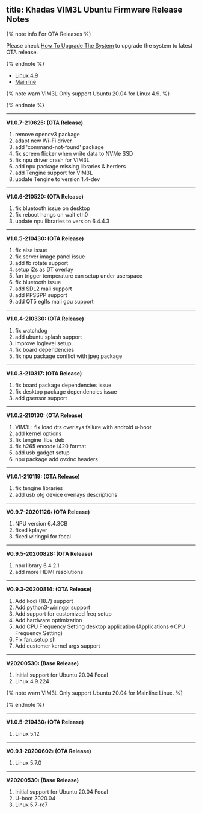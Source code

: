 title: Khadas VIM3L Ubuntu Firmware Release Notes
---

{% note info For OTA Releases %}

Please check [How To Upgrade The System](/vim3/HowToUpgradeTheSystem.html) to upgrade the system to latest OTA release.

{% endnote %}


<ul class="nav nav-tabs" id="myTab" role="tablist">
  <li class="nav-item" role="presentation">
    <a class="nav-link active" id="4.9-tab" data-toggle="tab" href="#4.9" role="tab" aria-controls="4.9" aria-selected="true">Linux 4.9</a>
  </li>
  <li class="nav-item" role="presentation">
    <a class="nav-link" id="mainline-tab" data-toggle="tab" href="#mainline" role="tab" aria-controls="mainline" aria-selected="false">Mainline</a>
  </li>
</ul>
<div class="tab-content" id="myTabContent">
<div class="tab-pane fade show active" id="4.9" role="tabpanel" aria-labelledby="4.9-tab">

{% note warn VIM3L Only support Ubuntu 20.04 for Linux 4.9. %}

{% endnote %}

--------------------------------------------------------------------------------------------------
**V1.0.7-210625: (OTA Release)**

1. remove opencv3 package
2. adapt new Wi-Fi driver
3. add 'command-not-found' package
4. fix screen flicker when write data to NVMe SSD
5. fix npu driver crash for VIM3L
6. add npu package missing libraries & herders
7. add Tengine support for VIM3L
8. update Tengine to version 1.4-dev

--------------------------------------------------------------------------------------------------
**V1.0.6-210520: (OTA Release)**

1. fix bluetooth issue on desktop
2. fix reboot hangs on wait eth0
3. update npu libraries to version 6.4.4.3

--------------------------------------------------------------------------------------------------
**V1.0.5-210430: (OTA Release)**

1. fix alsa issue
2. fix server image panel issue
3. add fb rotate support
4. setup i2s as DT overlay
5. fan trigger temperature can setup under userspace
6. fix bluetooth issue
7. add SDL2 mali support
8. add PPSSPP support
9. add QT5 eglfs mali gpu support

--------------------------------------------------------------------------------------------------
**V1.0.4-210330: (OTA Release)**

1. fix watchdog
2. add ubuntu splash support
3. improve loglevel setup
4. fix board dependencies
5. fix npu package conflict with jpeg package

--------------------------------------------------------------------------------------------------
**V1.0.3-210317: (OTA Release)**

1. fix board package dependencies issue
2. fix desktop package dependencies issue
3. add gsensor support

--------------------------------------------------------------------------------------------------
**V1.0.2-210130: (OTA Release)**

1. VIM3L: fix load dts overlays failure with android u-boot
2. add kernel options
3. fix tengine_libs_deb
4. fix h265 encode i420 format
5. add usb gadget setup
6. npu package add ovxinc headers


--------------------------------------------------------------------------------------------------
**V1.0.1-210119: (OTA Release)**

1. fix tengine libraries
2. add usb otg device overlays descriptions


--------------------------------------------------------------------------------------------------
**V0.9.7-20201126: (OTA Release)**

1. NPU version 6.4.3CB
2. fixed kplayer
3. fixed wiringpi for focal


--------------------------------------------------------------------------------------------------
**V0.9.5-20200828: (OTA Release)**

1. npu library 6.4.2.1
2. add more HDMI resolutions

--------------------------------------------------------------------------------------------------
**V0.9.3-20200814: (OTA Release)**

1. Add kodi (18.7) support
2. Add python3-wiringpi support
3. Add support for customized freq setup
4. Add hardware optimization
5. Add CPU Frequency Setting desktop application (Applications->CPU Frequency Setting)
6. Fix fan_setup.sh
7. Add customer kernel args support

--------------------------------------------------------------------------------------------------
**V20200530: (Base Release)**

1. Initial support for Ubuntu 20.04 Focal
2. Linux 4.9.224

</div>
<div class="tab-pane fade show" id="mainline" role="tabpanel" aria-labelledby="mainline-tab">

{% note warn VIM3L Only support Ubuntu 20.04 for Mainline Linux. %}

{% endnote %}

--------------------------------------------------------------------------------------------------
**V1.0.5-210430: (OTA Release)**

1. Linux 5.12

--------------------------------------------------------------------------------------------------
**V0.9.1-20200602: (OTA Release)**

1. Linux 5.7.0

--------------------------------------------------------------------------------------------------
**V20200530: (Base Release)**

1. Initial support for Ubuntu 20.04 Focal
2. U-boot 2020.04
3. Linux 5.7-rc7

</div>
</div>
